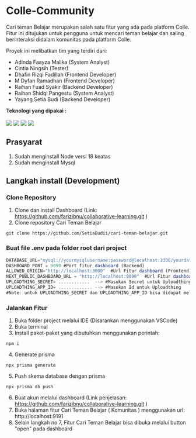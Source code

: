 # Colle-Community
Cari teman Belajar merupakan salah satu fitur yang ada pada platform Colle. Fitur ini ditujukan untuk pengguna untuk mencari teman belajar dan saling berinteraksi didalam komunitas pada platform Colle.

Proyek ini melibatkan tim yang terdiri dari:
- Adinda Faayza Malika (System Analyst)
- Cintia Ningsih (Tester)
- Dhafin Rizqi Fadillah (Frontend Developer)
- M Dyfan Ramadhan (Frontend Developer)
- Raihan Fuad Syakir (Backend Developer)
- Raihan Shidqi Pangestu (System Analyst)
- Yayang Setia Budi (Backend Developer)



<b> Teknologi yang dipakai : </b><br><br>
<img src="https://img.shields.io/badge/Next.js-000000?style=flat&logo=nextdotjs&logoColor=white"> <img src="https://img.shields.io/badge/Prisma-3982CE?style=flat&logo=prisma&logoColor=white"> <img src="https://img.shields.io/badge/TypeScript-3178C6?style=flat&logo=typescript&logoColor=white"> <img src="https://img.shields.io/badge/MySQL-4479A1?style=flat&logo=mysql&logoColor=white">

## Prasyarat
1. Sudah menginstall Node versi 18 keatas
2. Sudah menginstall Mysql
   
## Langkah install (Development)
### Clone Repository
1. Clone dan install Dashboard (Link: https://github.com/farizibnu/collaborative-learning.git )
2. Clone repository Cari Teman Belajar
```shell
git clone https://github.com/SetiaBudii/cari-teman-belajar.git
```
### Buat file .env pada folder root dari project
```js
DATABASE_URL="mysql://yourmysqlusername:password@localhost:3306/yourdatabasename" #Mengatur koneksi database
DASHBOARD_PORT = 9090 #Port fitur dashboard (Backend)
ALLOWED_ORIGIN="http://localhost:3000"  #Url Fitur dashboard (Frontend)
NEXT_PUBLIC_DASHBOARD_URL = "http://localhost:9090"  #Url Fitur dashboard (Backend)
UPLOADTHING_SECRET= ............  --> #Masukan Secret untuk Uploadthing
UPLOADTHING_APP_ID= ............. --> #Masukan Id untuk Uploadthing
#Note: untuk UPLOADTHING_SECRET dan UPLOADTHING_APP_ID bisa didapat melalui https://uploadthing.com
```
### Jalankan Fitur
1. Buka folder project melalui IDE (Disarankan menggunakan VSCode)
2. Buka terminal
3. Install paket-paket yang dibutuhkan menggunakan perintah:
```shell
npm i
```
4. Generate prisma
```shell
npx prisma generate
```
5. Push skema database dengan prisma
```shell
npx prisma db push
```
6. Buat akun melalui dashboard (Link penjelasan: https://github.com/farizibnu/collaborative-learning.git )
7. Buka halaman fitur Cari Teman Belajar ( Komunitas ) menggunakan url: http://localhost:9191
8. Selain langkah no 7, Fitur Cari Teman Belajar bisa dibuka melalui button "open" pada dashboard
   
